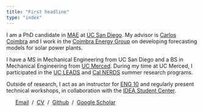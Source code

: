 ```yaml
---
title: "First headline"
type: "index"
---
```


I am a PhD candidate in [MAE](http://mae.ucsd.edu/) at [UC San Diego](http://ucsd.edu/). My advisor is [Carlos Coimbra](http://jacobsschool.ucsd.edu/faculty/faculty_bios/index.sfe?fmp_recid=324) and I work in the [Coimbra Energy Group](http://coimbra.ucsd.edu/) on developing forecasting models for solar power plants.

I have a MS in Mechanical Engineering from UC San Diego and a BS in Mechanical Engineering from [UC Merced](http://ucmerced.edu/). During my time at UC Merced, I participated in the [UC LEADS](http://ucleads.org/) and [Cal NERDS](http://ucberkeleynerds.com/) summer research programs.

Outside of research, I act as an instructor for [ENG 10](http://eng10.ucsd.edu/) and regularly present technical workshops, in collaboration with the [IDEA Student Center](http://idea.ucsd.edu).


&nbsp; &nbsp; &nbsp; [Email](mailto:dplarson@ucsd.edu) &nbsp;/&nbsp; [CV](David_Larson.pdf) &nbsp;/&nbsp; [Github](https://github.com/dplarson) &nbsp;/&nbsp; [Google Scholar](https://scholar.google.com/citations?user=meuTcaIAAAAJ)
